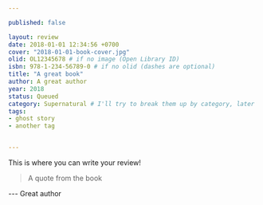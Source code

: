 ```yaml
---

published: false

layout: review
date: 2018-01-01 12:34:56 +0700
cover: "2018-01-01-book-cover.jpg"
olid: OL12345678 # if no image (Open Library ID)
isbn: 978-1-234-56789-0 # if no olid (dashes are optional)
title: "A great book"
author: A great author
year: 2018
status: Queued 
category: Supernatural # I'll try to break them up by category, later
tags:
- ghost story
- another tag


---
```


This is where you can write your review!

> A quote from the book

--- Great author
